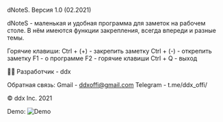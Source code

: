 dNoteS.
Версия 1.0 (02.2021)

dNoteS - маленькая и удобная программа для заметок на рабочем столе. В нём имеются функции закрепления, всегда впереди и разные темы.

Горячие клавиши:
Ctrl + (+) - закрепить заметку
Ctrl + (-) - открепить заметку
F1 - о программе
F2 - горячие клавиши
Ctrl + Q - выход

👨‍💻 Разработчик - ddx

Обратная связь:
Gmail - ddxoffi@gmail.com
Telegram - t.me/ddx_offi/

© ddx Inc. 2021

Demo:
![Demo](https://user-images.githubusercontent.com/70449559/112680836-aedb3080-8e8f-11eb-9ca4-f7ddb75d205a.png)
